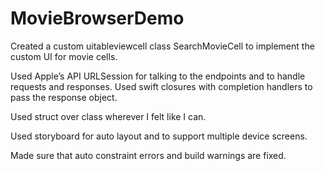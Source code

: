 # MovieBrowserDemo

Created a custom uitableviewcell class  SearchMovieCell to implement the custom UI for movie cells.

Used Apple’s API URLSession for talking to the endpoints and to handle requests and responses. Used swift closures with completion handlers to pass the response object.

Used struct over class wherever I felt like I can.

Used storyboard for auto layout and to support multiple device screens.

Made sure that auto constraint errors and build warnings are fixed.


